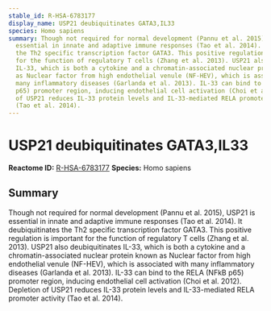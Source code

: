```yaml
---
stable_id: R-HSA-6783177
display_name: USP21 deubiquitinates GATA3,IL33
species: Homo sapiens
summary: Though not required for normal development (Pannu et al. 2015), USP21 is
  essential in innate and adaptive immune responses (Tao et al. 2014). It deubiquitinates
  the Th2 specific transcription factor GATA3. This positive regulation is important
  for the function of regulatory T cells (Zhang et al. 2013). USP21 also deubiquitinates
  IL-33, which is both a cytokine and a chromatin-associated nuclear protein known
  as Nuclear factor from high endothelial venule (NF-HEV), which is associated with
  many inflammatory diseases (Garlanda et al. 2013). IL-33 can bind to the RELA (NFkB
  p65) promoter region, inducing endothelial cell activation (Choi et al. 2012). Depletion
  of USP21 reduces IL-33 protein levels and IL-33-mediated RELA promoter activity
  (Tao et al. 2014).
---
```


# USP21 deubiquitinates GATA3,IL33
**Reactome ID:** [R-HSA-6783177](https://reactome.org/content/detail/R-HSA-6783177)
**Species:** Homo sapiens

## Summary

Though not required for normal development (Pannu et al. 2015), USP21 is essential in innate and adaptive immune responses (Tao et al. 2014). It deubiquitinates the Th2 specific transcription factor GATA3. This positive regulation is important for the function of regulatory T cells (Zhang et al. 2013). USP21 also deubiquitinates IL-33, which is both a cytokine and a chromatin-associated nuclear protein known as Nuclear factor from high endothelial venule (NF-HEV), which is associated with many inflammatory diseases (Garlanda et al. 2013). IL-33 can bind to the RELA (NFkB p65) promoter region, inducing endothelial cell activation (Choi et al. 2012). Depletion of USP21 reduces IL-33 protein levels and IL-33-mediated RELA promoter activity (Tao et al. 2014).
